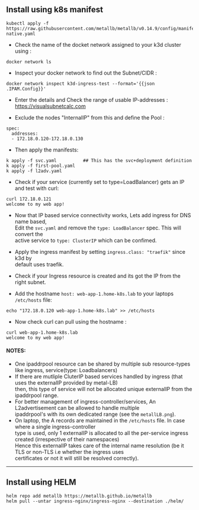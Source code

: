 ## Install using k8s manifest

```
kubectl apply -f https://raw.githubusercontent.com/metallb/metallb/v0.14.9/config/manifests/metallb-native.yaml
```
- Check the name of the docket network assigned to your k3d cluster using :  
```
docker network ls
```
- Inspect your docker network to find out the Subnet/CIDR :  
```
docker network inspect k3d-ingress-test --format='{{json .IPAM.Config}}'
```
- Enter the details and Check the range of usable IP-addresses :  
https://visualsubnetcalc.com

- Exclude the nodes "InternalIP" from this and define the Pool :  
```
spec:
  addresses:
  - 172.18.0.120-172.18.0.130
```
- Then apply the manifests:
```
k apply -f svc.yaml          ## This has the svc+deployment definition
k apply -f first-pool.yaml
k apply -f l2adv.yaml 

```
- Check if your service (currently set to type=LoadBalancer) gets an IP and test with curl:
```
curl 172.18.0.121
welcome to my web app!
```
- Now that IP based service connectivity works, Lets add ingress for DNS name based,  
Edit the `svc.yaml` and remove the `type: LoadBalancer` spec. This will convert the  
active service to `type: ClusterIP` which can be confimed.

- Apply the ingress manifest by setting `ingress.class: "traefik"` since k3d by  
default uses traefik.

- Check if your Ingress resource is created and its got the IP from the right subnet.
- Add the hostname `host: web-app-1.home-k8s.lab` to your laptops `/etc/hosts` file:
```
echo "172.18.0.120 web-app-1.home-k8s.lab" >> /etc/hosts
```
- Now check curl can pull using the hostname :  
```
curl web-app-1.home-k8s.lab
welcome to my web app!
```

#### NOTES:
- One ipaddrpool resource can be shared by multiple sub resource-types like ingress, service(type: Loadbalancers)  
- If there are mutliple CluterIP based services handled by ingress (that uses the externalIP provided by metal-LB)  
  then, this type of service will not be allocated unique externalIP from the ipaddrpool range.  
- For better management of ingress-controller/services, An L2advertisement can be allowed to handle multiple  
  ipaddrpool's with its own dedicated range (see the `metallLB.png`).  
- On laptop, the A records are maintained in the `/etc/hosts` file. In case where a single ingress-controller  
  type is used, only 1 externalIP is allocated to all the per-service ingress created (irrespective of their namespaces)  
  Hence this externalIP takes care of the internal name resolution (be it TLS or non-TLS i.e whether the ingress uses  
  certificates or not it will still be resolved correctly).

---
  
## Install using HELM

```
helm repo add metallb https://metallb.github.io/metallb
helm pull --untar ingress-nginx/ingress-nginx --destination ./helm/
```
